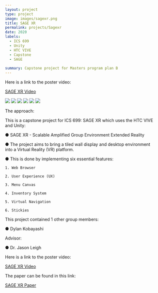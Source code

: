 ```yaml
---
layout: project
type: project
image: images/sagexr.png
title: SAGE XR
permalink: projects/Sagexr
date: 2020
labels:
  - ICS 699
  - Unity
  - HTC VIVE
  - Capstone
  - SAGE
  
summary: Capstone project for Masters program plan B
---
```


Here is a link to the poster video:

<a href="https://drive.google.com/file/d/1wxsR3_8wgIE1nQXdux1PMmMfLicNA6SA/view?usp=sharing"><i class="large youtube icon "></i>SAGE XR Video</a>

<img class="ui image" src="{{ site.baseurl }}/images/folio1.JPG">

<img class="ui image" src="{{ site.baseurl }}/images/folio2.JPG">

<img class="ui image" src="{{ site.baseurl }}/images/folio3.JPG">

<img class="ui image" src="{{ site.baseurl }}/images/folio4.JPG">

<img class="ui image" src="{{ site.baseurl }}/images/folio5.JPG">

<img class="ui image" src="{{ site.baseurl }}/images/folio6.JPG">

The approach:

This is a capstone project for ICS 699: SAGE XR which uses the HTC VIVE and Unity:

●	SAGE XR - Scalable Amplified Group Environment Extended Reality

●	The project aims to bring a tiled wall display and desktop environment into a Virtual Reality (VR) platform.

●	This is done by implementing six essential features:

    1. Web Browser
    
    2. User Experience (UX)
    
    3. Menu Canvas
    
    4. Inventory System
    
    5. Virtual Navigation
    
    6. Stickies

This project contained 1 other group members:

●	Dylan Kobayashi

Advisor:

●	Dr. Jason Leigh

Here is a link to the poster video:

<a href="https://drive.google.com/file/d/1wxsR3_8wgIE1nQXdux1PMmMfLicNA6SA/view?usp=sharing"><i class="large youtube icon "></i>SAGE XR Video</a>


The paper can be found in this link: 

<a href="https://drive.google.com/file/d/10oIAynEczjO76QM-pVszoYnaTzf1IRVG/view?usp=sharing"><i class="large google icon "></i>SAGE XR Paper</a>

